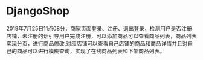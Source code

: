 # DjangoShop
2019年7月25日11点08分，商家页面登录、注册、退出登录，检测用户是否注册店铺，未注册的话引导用户完成注册，可以添加商品可以查看商品列表，商品列表实现分页，进行商品修改,对应店铺可以查看自己店铺的商品和商品详情并且对自己的商品可以进行模糊查询，实现了在线商品列表和下架商品列表。
